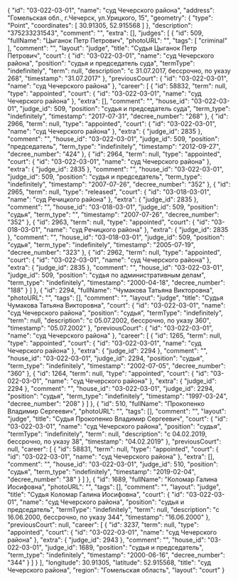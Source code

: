 {
    "id": "03-022-03-01",
    "name": "суд Чечерского района",
    "address": "Гомельская обл., г.Чечерск, ул.Урицкого, 15",
    "geometry": {
        "type": "Point",
        "coordinates": [
            30.91305,
            52.915568
        ]
    },
    "description": "375233231543",
    "comment": "",
    "extra": [],
    "judges": [
        {
            "id": 509,
            "fullName": "Цыганок Петр Петрович",
            "photoURL": "",
            "tags": [
                "criminal"
            ],
            "comment": "",
            "layout": "judge",
            "title": "Судья Цыганок Петр Петрович",
            "court": {
                "id": "03-022-03-01",
                "name": "суд Чечерского района",
                "position": "судья и председатель суда",
                "termType": "indefinitely",
                "term": null,
                "description": "c 31.07.2017, бессрочно, по указу 268",
                "timestamp": "31.07.2017"
            },
            "previousCourt": {
                "id": "03-022-03-01",
                "name": "суд Чечерского района"
            },
            "career": [
                {
                    "id": 58832,
                    "term": null,
                    "type": "appointed",
                    "court": {
                        "id": "03-022-03-01",
                        "name": "суд Чечерского района"
                    },
                    "extra": [],
                    "comment": "",
                    "house_id": "03-022-03-01",
                    "judge_id": 509,
                    "position": "судья и председатель суда",
                    "term_type": "indefinitely",
                    "timestamp": "2017-07-31",
                    "decree_number": "268"
                },
                {
                    "id": 2966,
                    "term": null,
                    "type": "appointed",
                    "court": {
                        "id": "03-022-03-01",
                        "name": "суд Чечерского района"
                    },
                    "extra": {
                        "judge_id": 2835
                    },
                    "comment": "",
                    "house_id": "03-022-03-01",
                    "judge_id": 509,
                    "position": "председатель",
                    "term_type": "indefinitely",
                    "timestamp": "2012-09-27",
                    "decree_number": "424"
                },
                {
                    "id": 2964,
                    "term": null,
                    "type": "appointed",
                    "court": {
                        "id": "03-022-03-01",
                        "name": "суд Чечерского района"
                    },
                    "extra": {
                        "judge_id": 2835
                    },
                    "comment": "",
                    "house_id": "03-022-03-01",
                    "judge_id": 509,
                    "position": "судья и председатель",
                    "term_type": "indefinitely",
                    "timestamp": "2007-07-26",
                    "decree_number": "352"
                },
                {
                    "id": 2965,
                    "term": null,
                    "type": "released",
                    "court": {
                        "id": "03-018-03-01",
                        "name": "суд Речицкого района"
                    },
                    "extra": {
                        "judge_id": 2835
                    },
                    "comment": "",
                    "house_id": "03-018-03-01",
                    "judge_id": 509,
                    "position": "судья",
                    "term_type": "",
                    "timestamp": "2007-07-26",
                    "decree_number": "352"
                },
                {
                    "id": 2963,
                    "term": null,
                    "type": "appointed",
                    "court": {
                        "id": "03-018-03-01",
                        "name": "суд Речицкого района"
                    },
                    "extra": {
                        "judge_id": 2835
                    },
                    "comment": "",
                    "house_id": "03-018-03-01",
                    "judge_id": 509,
                    "position": "судья",
                    "term_type": "indefinitely",
                    "timestamp": "2005-07-19",
                    "decree_number": "323"
                },
                {
                    "id": 2962,
                    "term": null,
                    "type": "appointed",
                    "court": {
                        "id": "03-022-03-01",
                        "name": "суд Чечерского района"
                    },
                    "extra": {
                        "judge_id": 2835
                    },
                    "comment": "",
                    "house_id": "03-022-03-01",
                    "judge_id": 509,
                    "position": "судья по административным делам",
                    "term_type": "indefinitely",
                    "timestamp": "2000-04-18",
                    "decree_number": "188"
                }
            ]
        },
        {
            "id": 2294,
            "fullName": "Чумакова Татьяна Викторовна",
            "photoURL": "",
            "tags": [],
            "comment": "",
            "layout": "judge",
            "title": "Судья Чумакова Татьяна Викторовна",
            "court": {
                "id": "03-022-03-01",
                "name": "суд Чечерского района",
                "position": "судья",
                "termType": "indefinitely",
                "term": null,
                "description": "c 05.07.2002, бессрочно, по указу 360",
                "timestamp": "05.07.2002"
            },
            "previousCourt": {
                "id": "03-022-03-01",
                "name": "суд Чечерского района"
            },
            "career": [
                {
                    "id": 1265,
                    "term": null,
                    "type": "appointed",
                    "court": {
                        "id": "03-022-03-01",
                        "name": "суд Чечерского района"
                    },
                    "extra": {
                        "judge_id": 2294
                    },
                    "comment": "",
                    "house_id": "03-022-03-01",
                    "judge_id": 2294,
                    "position": "судья",
                    "term_type": "indefinitely",
                    "timestamp": "2002-07-05",
                    "decree_number": "360"
                },
                {
                    "id": 1264,
                    "term": null,
                    "type": "appointed",
                    "court": {
                        "id": "03-022-03-01",
                        "name": "суд Чечерского района"
                    },
                    "extra": {
                        "judge_id": 2294
                    },
                    "comment": "",
                    "house_id": "03-022-03-01",
                    "judge_id": 2294,
                    "position": "судья",
                    "term_type": "indefinitely",
                    "timestamp": "1997-03-24",
                    "decree_number": "208"
                }
            ]
        },
        {
            "id": 510,
            "fullName": "Прокопенко Владимир Сергеевич",
            "photoURL": "",
            "tags": [],
            "comment": "",
            "layout": "judge",
            "title": "Судья Прокопенко Владимир Сергеевич",
            "court": {
                "id": "03-022-03-01",
                "name": "суд Чечерского района",
                "position": "судья",
                "termType": "indefinitely",
                "term": null,
                "description": "c 04.02.2019, бессрочно, по указу 38",
                "timestamp": "04.02.2019"
            },
            "previousCourt": null,
            "career": [
                {
                    "id": 58831,
                    "term": null,
                    "type": "appointed",
                    "court": {
                        "id": "03-022-03-01",
                        "name": "суд Чечерского района"
                    },
                    "extra": [],
                    "comment": "",
                    "house_id": "03-022-03-01",
                    "judge_id": 510,
                    "position": "судья",
                    "term_type": "indefinitely",
                    "timestamp": "2019-02-04",
                    "decree_number": "38"
                }
            ]
        },
        {
            "id": 1689,
            "fullName": "Коломар Галина Иосифовна",
            "photoURL": "",
            "tags": [],
            "comment": "",
            "layout": "judge",
            "title": "Судья Коломар Галина Иосифовна",
            "court": {
                "id": "03-022-03-01",
                "name": "суд Чечерского района",
                "position": "судья и председатель",
                "termType": "indefinitely",
                "term": null,
                "description": "c 16.06.2000, бессрочно, по указу 344",
                "timestamp": "16.06.2000"
            },
            "previousCourt": null,
            "career": [
                {
                    "id": 3237,
                    "term": null,
                    "type": "appointed",
                    "court": {
                        "id": "03-022-03-01",
                        "name": "суд Чечерского района"
                    },
                    "extra": {
                        "judge_id": 2943
                    },
                    "comment": "",
                    "house_id": "03-022-03-01",
                    "judge_id": 1689,
                    "position": "судья и председатель",
                    "term_type": "indefinitely",
                    "timestamp": "2000-06-16",
                    "decree_number": "344"
                }
            ]
        }
    ],
    "longitude": 30.91305,
    "latitude": 52.915568,
    "title": "суд Чечерского района",
    "region": "Гомельская область",
    "layout": "court"
}